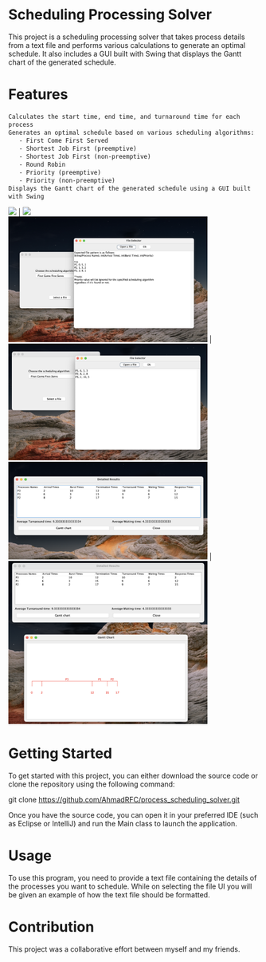 # Scheduling Processing Solver

This project is a scheduling processing solver that takes process details from a text file and performs various calculations to generate an optimal schedule. It also includes a GUI built with Swing that displays the Gantt chart of the generated schedule.

# Features

    Calculates the start time, end time, and turnaround time for each process
    Generates an optimal schedule based on various scheduling algorithms:
       - First Come First Served
       - Shortest Job First (preemptive)
       - Shortest Job First (non-preemptive)
       - Round Robin
       - Priority (preemptive)
       - Priority (non-preemptive)
    Displays the Gantt chart of the generated schedule using a GUI built with Swing

<img src="images/1.png" width="400">  |  <img src="images/2.png" width="400">
<br>
<img src="images/3.png" width="400">  |  <img src="images/5.png" width="400">
<br>
<img src="images/6.png" width="400">  |  <img src="images/7.png" width="400">
<br>


# Getting Started

To get started with this project, you can either download the source code or clone the repository using the following command:

git clone https://github.com/AhmadRFC/process_scheduling_solver.git

Once you have the source code, you can open it in your preferred IDE (such as Eclipse or IntelliJ) and run the Main class to launch the application.

# Usage

To use this program, you need to provide a text file containing the details of the processes you want to schedule. While on selecting the file UI you will be given an example of how the text file should be formatted.

# Contribution

This project was a collaborative effort between myself and my friends.
